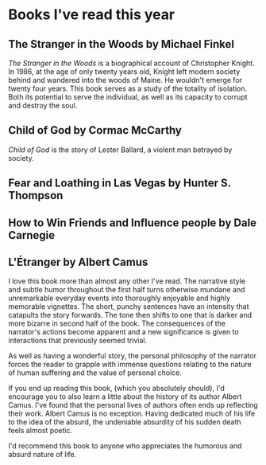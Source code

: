 # Books I've read this year

## The Stranger in the Woods by Michael Finkel

*The Stranger in the Woods* is a biographical account of Christopher Knight. In 1986, at the age of only twenty years old, Knight left modern society behind and wandered into the woods of Maine. He wouldn't emerge for twenty four years. This book serves as a study of the totality of isolation. Both its potential to serve the individual, as well as its capacity to corrupt and destroy the soul.

## Child of God by Cormac McCarthy

*Child of God* is the story of Lester Ballard, a violent man betrayed by society.

## Fear and Loathing in Las Vegas by Hunter S. Thompson

## How to Win Friends and Influence people by Dale Carnegie

## L'Étranger by Albert Camus

I love this book more than almost any other I've read. The narrative style and subtle humor throughout the first half turns otherwise mundane and unremarkable everyday events into thoroughly enjoyable and highly memorable vignettes. The short, punchy sentences have an intensity that catapults the story forwards. The tone then shifts to one that is darker and more bizarre in second half of the book. The consequences of the narrator's actions become apparent and a new significance is given to interactions that previously seemed trivial.

As well as having a wonderful story, the personal philosophy of the narrator forces the reader to grapple with immense questions relating to the nature of human suffering and the value of personal choice.

If you end up reading this book, (which you absolutely should), I'd encourage you to also learn a little about the history of its author Albert Camus. I've found that the personal lives of authors often ends up reflecting their work. Albert Camus is no exception. Having dedicated much of his life to the idea of the absurd, the undeniable absurdity of his sudden death feels almost poetic.

I'd recommend this book to anyone who appreciates the humorous and absurd nature of life.
